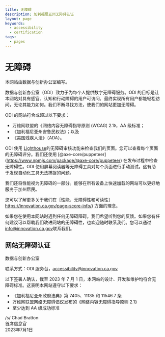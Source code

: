 ```yaml
---
title: 无障碍
description: 加利福尼亚州无障碍认证
layout: page
keywords:
  - accessibility
  - certification
tags:
  - pages
---
```

# 无障碍

本网站由数据与创新办公室编写。

数据与创新办公室（ODI）致力于为每个人提供数字无障碍服务。ODI 的目标是让本网站对具有感官、认知和行动障碍的用户可访问，最终实现所有用户都能轻松访问，无论其能力如何。我们不断寻找方法，使我们的网站更加无障碍。 

ODI 的网站符合或超过以下要求：

* 万维网联盟的《网络内容无障碍指导原则 (WCAG) 2.1》，AA 级标准；
* 《加利福尼亚州安鲁民权法》；以及
* 《美国残疾人法》（ADA）。

ODI 使用 [Lighthouse](https://developer.chrome.com/en/docs/lighthouse/performance/performance-scoring/)的无障碍审核功能来检查我们的页面。您可以查看每个页面的无障碍评分。我们还使用 [@axe-core/puppeteer] (https://www.npmjs.com/package/@axe-core/puppeteer) 在发布过程中检查无障碍性。ODI 使用屏幕阅读器等无障碍工具对每个页面进行手动测试。这有助于发现自动化工具无法捕捉的问题。

我们还将性能视为无障碍的一部分。能够在所有设备上快速加载的网站可以更好地服务于加州居民。

您可以了解更多关于我们在［性能、无障碍性和可读性］https://innovation.ca.gov/page-score-info/) 方面的理念。

如果您在使用本网站时遇到任何无障碍障碍，我们希望听到您的反馈。如果您有任何建议可以帮助我们改进网站的无障碍性，也欢迎随时联系我们。您可以通过 [info@innovation.ca.gov](mailto:info@innovation.ca.gov)联系我们。

## 网站无障碍认证

数据与创新办公室

联系方式：ODI 服务台，[accessibility@innovation.ca.gov](mailto:accessibility@innovation.ca.gov)

以下签署人确认，截至 2023 年 7 月 1 日，本网站的设计、开发和维护均符合无障碍标准。这表明本网站遵守以下要求：

* 《加利福尼亚州政府法典》第 7405、11135 和 11546.7 条
* 万维网联盟网络无障碍倡议发布的《网络内容无障碍指导原则 2.1》
* 至少达到 AA 级成功标准

/s/ Chad Bratton <br>
首席信息官 <br>
2023年7月1日
